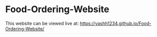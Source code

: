 # Food-Ordering-Website
This website can be viewed live at: https://yashh1234.github.io/Food-Ordering-Website/
